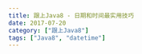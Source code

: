 ```yaml
---
title: 跟上Java8 - 日期和时间最实用技巧
date: 2017-07-20
category: ["跟上Java8"]
tags: ["Java8", "datetime"]
---
```

